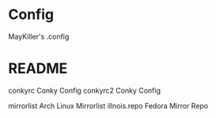 Config
======

MayKiller's .config

README
=======

conkyrc             Conky Config
conkyrc2            Conky Config

mirrorlist          Arch Linux Mirrorlist
illnois.repo        Fedora Mirror Repo
